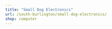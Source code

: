 ```yaml
---
title: "Small Dog Electronics"
url: /south-burlington/small-dog-electronics/
shop: computer
---
```

